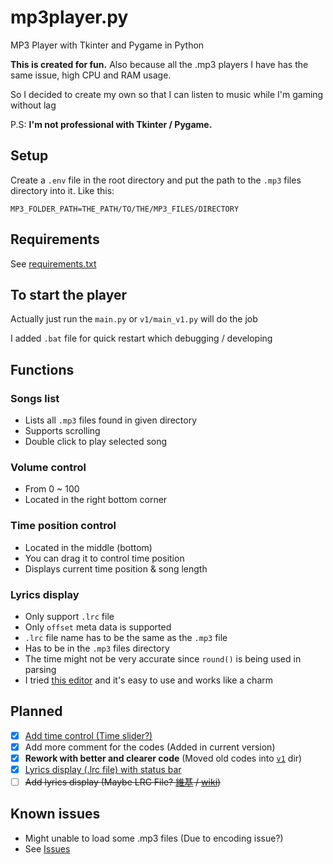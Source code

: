# mp3player.py
MP3 Player with Tkinter and Pygame in Python

**This is created for fun.** Also because all the .mp3 players I have has the same issue, high CPU and RAM usage.

So I decided to create my own so that I can listen to music while I'm gaming without lag

P.S: **I'm not professional with Tkinter / Pygame.**

## Setup
Create a `.env` file in the root directory and put the path to the `.mp3` files directory into it. Like this:
```
MP3_FOLDER_PATH=THE_PATH/TO/THE/MP3_FILES/DIRECTORY
```

## Requirements

See [requirements.txt](./requirements.txt)

## To start the player

Actually just run the `main.py` or `v1/main_v1.py` will do the job

I added `.bat` file for quick restart which debugging / developing

## Functions

### Songs list
* Lists all `.mp3` files found in given directory
* Supports scrolling
* Double click to play selected song

### Volume control
* From 0 ~ 100
* Located in the right bottom corner

### Time position control
* Located in the middle (bottom)
* You can drag it to control time position
* Displays current time position & song length

### Lyrics display
* Only support `.lrc` file
* Only `offset` meta data is supported
* `.lrc` file name has to be the same as the `.mp3` file
* Has to be in the `.mp3` files directory
* The time might not be very accurate since `round()` is being used in parsing
* I tried [this editor](https://lrc-maker.github.io/) and it's easy to use and works like a charm

## Planned

* [x] [Add time control (Time slider?)](https://github.com/ManHinnn0509/mp3player.py/commit/6ec3a412478984309697aeb6518540c91b4c5288)
* [x] Add more comment for the codes (Added in current version)
* [x] **Rework with better and clearer code** (Moved old codes into [`v1`](./v1) dir)
* [x] [Lyrics display (.lrc file) with status bar](https://github.com/ManHinnn0509/mp3player.py/commit/ef7008d8f7ee91b4f41f9165b0ad2e7c76c3995d)
* [ ] ~~Add lyrics display (Maybe LRC File? [維基][zh_wiki_lrc] / [wiki][en_wiki_lrc])~~

## Known issues

* Might unable to load some .mp3 files (Due to encoding issue?)
* See [Issues][issues]

[issues]: https://github.com/ManHinnn0509/mp3player.py/issues

[zh_wiki_lrc]: https://zh.wikipedia.org/wiki/LRC%E6%A0%BC%E5%BC%8F
[en_wiki_lrc]: https://en.wikipedia.org/wiki/LRC_%28file_format%29